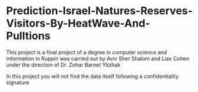 # Prediction-Israel-Natures-Reserves-Visitors-By-HeatWave-And-Pulltions

This project is a final project of a degree in computer science and information in Ruppin was carried out by Aviv Sher Shalom and Liav Cohen under the direction of Dr. Zohar Barnet Yitzhak 

In this project you will not find the data itself following a confidentiality signature

